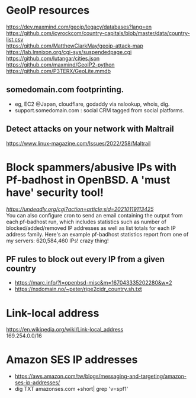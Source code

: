 # GeoIP resources
https://dev.maxmind.com/geoip/legacy/databases?lang=en <br>
https://github.com/icyrockcom/country-capitals/blob/master/data/country-list.csv <br>
https://github.com/MatthewClarkMay/geoip-attack-map <br>
https://lab.lmnixon.org/cgi-sys/suspendedpage.cgi <br>
https://github.com/lutangar/cities.json <br>
https://github.com/maxmind/GeoIP2-python <br>
https://github.com/P3TERX/GeoLite.mmdb
## somedomain.com footprinting.
 - eg, EC2 @Japan, cloudflare, godaddy via nslookup, whois, dig.
 - support.somedomain.com : social CRM tagged from social platforms.
## Detect attacks on your network with Maltrail
https://www.linux-magazine.com/Issues/2022/258/Maltrail
# Block spammers/abusive IPs with Pf-badhost in OpenBSD. A 'must have' security tool!
<i>https://undeadly.org/cgi?action=article;sid=20210119113425</i><br>
You can also configure cron to send an email containing the output from each pf-badhost run, which includes statistics such as number of blocked/added/removed IP addresses as well as list totals for each IP address family. Here's an example pf-badhost statistics report from one of my servers: 620,584,460 IPs! crazy thing!
## PF rules to block out every IP from a given country 
 - https://marc.info/?l=openbsd-misc&m=167043335202280&w=2
 - https://nxdomain.no/~peter/ripe2cidr_country.sh.txt
# Link-local address
https://en.wikipedia.org/wiki/Link-local_address <br>
169.254.0.0/16 
# Amazon SES IP addresses
- https://aws.amazon.com/tw/blogs/messaging-and-targeting/amazon-ses-ip-addresses/
- dig TXT amazonses.com +short| grep 'v=spf1'
